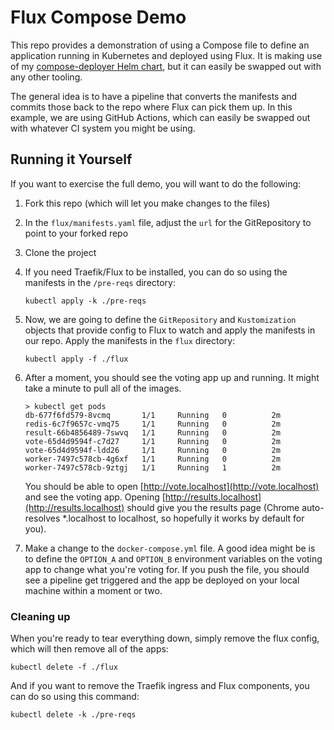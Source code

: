 # Flux Compose Demo

This repo provides a demonstration of using a Compose file to define an application running in Kubernetes and deployed using Flux. It is making use of my [compose-deployer Helm chart](https://github.com/mikesir87/helm-charts/charts/compose-deployer), but it can easily be swapped out with any other tooling. 

The general idea is to have a pipeline that converts the manifests and commits those back to the repo where Flux can pick them up. In this example, we are using GitHub Actions, which can easily be swapped out with whatever CI system you might be using.

## Running it Yourself

If you want to exercise the full demo, you will want to do the following:

1. Fork this repo (which will let you make changes to the files)
1. In the `flux/manifests.yaml` file, adjust the `url` for the GitRepository to point to your forked repo
1. Clone the project
1. If you need Traefik/Flux to be installed, you can do so using the manifests in the `/pre-reqs` directory:

    ```shell
    kubectl apply -k ./pre-reqs
    ```

1. Now, we are going to define the `GitRepository` and `Kustomization` objects that provide config to Flux to watch and apply the manifests in our repo. Apply the manifests in the `flux` directory:

    ```shell
    kubectl apply -f ./flux
    ```

1. After a moment, you should see the voting app up and running. It might take a minute to pull all of the images.

    ```shell
    > kubectl get pods
    db-677f6fd579-8vcmq       1/1     Running   0          2m
    redis-6c7f9657c-vmq75     1/1     Running   0          2m
    result-66b4856489-7swvq   1/1     Running   0          2m
    vote-65d4d9594f-c7d27     1/1     Running   0          2m
    vote-65d4d9594f-ldd26     1/1     Running   0          2m
    worker-7497c578cb-4g6xf   1/1     Running   0          2m
    worker-7497c578cb-9ztgj   1/1     Running   1          2m
    ```

    You should be able to open [http://vote.localhost](http://vote.localhost) and see the voting app. Opening [http://results.localhost](http://results.localhost) should give you the results page (Chrome auto-resolves *.localhost to localhost, so hopefully it works by default for you).

 1. Make a change to the `docker-compose.yml` file. A good idea might be is to define the `OPTION_A` and `OPTION_B` environment variables on the voting app to change what you're voting for. If you push the file, you should see a pipeline get triggered and the app be deployed on your local machine within a moment or two.


### Cleaning up

 When you're ready to tear everything down, simply remove the flux config, which will then remove all of the apps:

 ```shell
kubectl delete -f ./flux
 ```

 And if you want to remove the Traefik ingress and Flux components, you can do so using this command:

 ```shell
kubectl delete -k ./pre-reqs
 ```
 